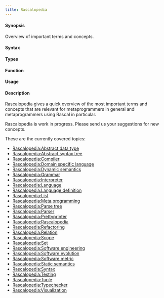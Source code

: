 ```yaml
---
title: Rascalopedia
---
```


#### Synopsis

Overview of important terms and concepts.

#### Syntax

#### Types

#### Function
       
#### Usage

#### Description

Rascalopedia gives a quick overview of the most important terms and concepts
that are relevant for metaprogrammers in general and metaprogrammers using Rascal in particular.

Rascalopedia is work in progress. Please send us your suggestions for new concepts.

These are the currently covered topics:

* [Rascalopedia:Abstract data type](/docs//Rascalopedia/AbstractDataType)
* [Rascalopedia:Abstract syntax tree](/docs//Rascalopedia/AbstractSyntaxTree)
* [Rascalopedia:Compiler](/docs//Rascalopedia/Compiler)
* [Rascalopedia:Domain specific language](/docs//Rascalopedia/DomainSpecificLanguage)
* [Rascalopedia:Dynamic semantics](/docs//Rascalopedia/DynamicSemantics)
* [Rascalopedia:Grammar](/docs//Rascalopedia/Grammar)
* [Rascalopedia:Interpreter](/docs//Rascalopedia/Interpreter)
* [Rascalopedia:Language](/docs//Rascalopedia/Language)
* [Rascalopedia:Language definition](/docs//Rascalopedia/LanguageDefinition)
* [Rascalopedia:List](/docs//Rascalopedia/List)
* [Rascalopedia:Meta programming](/docs//Rascalopedia/MetaProgramming)
* [Rascalopedia:Parse tree](/docs//Rascalopedia/ParseTree)
* [Rascalopedia:Parser](/docs//Rascalopedia/Parser)
* [Rascalopedia:Prettyprinter](/docs//Rascalopedia/Prettyprinter)
* [Rascalopedia:Rascalopedia](/docs//Rascalopedia/)
* [Rascalopedia:Refactoring](/docs//Rascalopedia/Refactoring)
* [Rascalopedia:Relation](/docs//Rascalopedia/Relation)
* [Rascalopedia:Scope](/docs//Rascalopedia/Scope)
* [Rascalopedia:Set](/docs//Rascalopedia/Set)
* [Rascalopedia:Software engineering](/docs//Rascalopedia/SoftwareEngineering)
* [Rascalopedia:Software evolution](/docs//Rascalopedia/SoftwareEvolution)
* [Rascalopedia:Software metric](/docs//Rascalopedia/SoftwareMetric)
* [Rascalopedia:Static semantics](/docs//Rascalopedia/StaticSemantics)
* [Rascalopedia:Syntax](/docs//Rascalopedia/Syntax)
* [Rascalopedia:Testing](/docs//Rascalopedia/Testing)
* [Rascalopedia:Tuple](/docs//Rascalopedia/Tuple)
* [Rascalopedia:Typechecker](/docs//Rascalopedia/Typechecker)
* [Rascalopedia:Visualization](/docs//Rascalopedia/Visualization)


